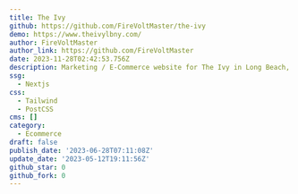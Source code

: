 ```yaml
---
title: The Ivy
github: https://github.com/FireVoltMaster/the-ivy
demo: https://www.theivylbny.com/
author: FireVoltMaster
author_link: https://github.com/FireVoltMaster
date: 2023-11-28T02:42:53.756Z
description: Marketing / E-Commerce website for The Ivy in Long Beach, NY
ssg:
  - Nextjs
css:
  - Tailwind
  - PostCSS
cms: []
category:
  - Ecommerce
draft: false
publish_date: '2023-06-28T07:11:08Z'
update_date: '2023-05-12T19:11:56Z'
github_star: 0
github_fork: 0
---
```

